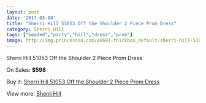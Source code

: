 ```yaml
---
layout: post
date: '2017-03-08'
title: "Sherri Hill 51053 Off the Shoulder 2 Piece Prom Dress"
category: Sherri Hill
tags: ["beaded","party","hill","dress","prom"]
image: http://img.princessan.com/48691-thickbox_default/sherri-hill-51053-off-the-shoulder-2-piece-prom-dress.jpg
---
```

Sherri Hill 51053 Off the Shoulder 2 Piece Prom Dress

On Sales: **$598**
<a href="https://www.princessan.com/en/sherri-hill/22038-sherri-hill-51053-off-the-shoulder-2-piece-prom-dress.html"><amp-img layout="responsive" width="600" height="600" src="//img.princessan.com/48691-thickbox_default/sherri-hill-51053-off-the-shoulder-2-piece-prom-dress.jpg" alt="Sherri Hill 51053 Off the Shoulder 2 Piece Prom Dress 0" /></a>
<a href="https://www.princessan.com/en/sherri-hill/22038-sherri-hill-51053-off-the-shoulder-2-piece-prom-dress.html"><amp-img layout="responsive" width="600" height="600" src="//img.princessan.com/48694-thickbox_default/sherri-hill-51053-off-the-shoulder-2-piece-prom-dress.jpg" alt="Sherri Hill 51053 Off the Shoulder 2 Piece Prom Dress 1" /></a>
<a href="https://www.princessan.com/en/sherri-hill/22038-sherri-hill-51053-off-the-shoulder-2-piece-prom-dress.html"><amp-img layout="responsive" width="600" height="600" src="//img.princessan.com/48693-thickbox_default/sherri-hill-51053-off-the-shoulder-2-piece-prom-dress.jpg" alt="Sherri Hill 51053 Off the Shoulder 2 Piece Prom Dress 2" /></a>
<a href="https://www.princessan.com/en/sherri-hill/22038-sherri-hill-51053-off-the-shoulder-2-piece-prom-dress.html"><amp-img layout="responsive" width="600" height="600" src="//img.princessan.com/48692-thickbox_default/sherri-hill-51053-off-the-shoulder-2-piece-prom-dress.jpg" alt="Sherri Hill 51053 Off the Shoulder 2 Piece Prom Dress 3" /></a>

Buy it: [Sherri Hill 51053 Off the Shoulder 2 Piece Prom Dress](https://www.princessan.com/en/sherri-hill/22038-sherri-hill-51053-off-the-shoulder-2-piece-prom-dress.html "Sherri Hill 51053 Off the Shoulder 2 Piece Prom Dress")

View more: [Sherri Hill](https://www.princessan.com/en/57-sherri-hill "Sherri Hill")
